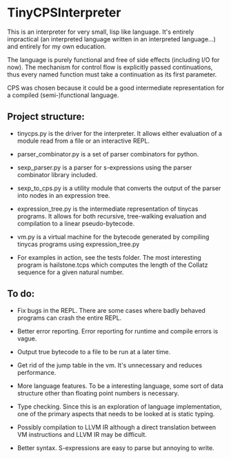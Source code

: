 TinyCPSInterpreter
===

This is an interpreter for very small, lisp like language. It's entirely
impractical (an interpreted language written in an interpreted language...)
and entirely for my own education. 

The language is purely functional and free of side effects (including I/O for now).
The mechanism for control flow is explicitly passed continuations, thus
every named function must take a continuation as its first parameter.

CPS was chosen because it could be a good intermediate representation
for a compiled (semi-)functional language.

Project structure:
---

- tinycps.py is the driver for the interpreter. It allows either
evaluation of a module read from a file or an interactive REPL.

- parser_combinator.py is a set of parser combinators for python.

- sexp_parser.py is a parser for s-expressions using the parser 
  combinator library included.

- sexp_to_cps.py is a utility module that converts the output of the
  parser into nodes in an expression tree.

- expression_tree.py is the intermediate representation of tinycas programs.
  It allows for both recursive, tree-walking evaluation and compilation to
  a linear pseudo-bytecode.

- vm.py is a virtual machine for the bytecode generated by compiling tinycas
  programs using expression_tree.py
  
- For examples in action, see the tests folder. The most interesting program
  is hailstone.tcps which computes the length of the Collatz sequence for
  a given natural number.

To do:
---

- Fix bugs in the REPL. There are some cases where badly behaved programs can crash
  the entire REPL.

- Better error reporting. Error reporting for runtime and compile errors is vague.

- Output true bytecode to a file to be run at a later time.

- Get rid of the jump table in the vm. It's unnecessary and reduces performance.

- More language features. To be a interesting language, some sort of data structure
  other than floating point numbers is necessary.

- Type checking. Since this is an exploration of language implementation, one of the
  primary aspects that needs to be looked at is static typing.

- Possibly compilation to LLVM IR although a direct translation between VM instructions
  and LLVM IR may be difficult.

- Better syntax. S-expressions are easy to parse but annoying to write.
